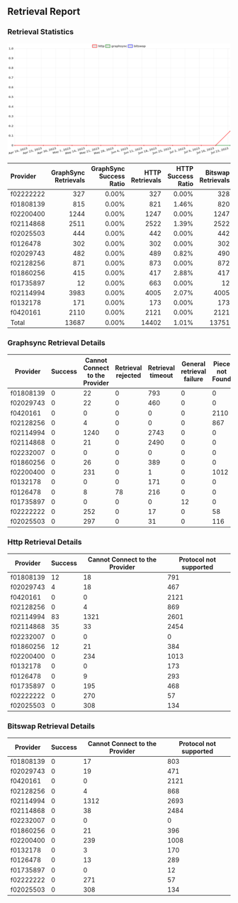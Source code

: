 ## Retrieval Report
### Retrieval Statistics
<img src="https://raw.githubusercontent.com/data-preservation-programs/filplus-checker-assets/main/filecoin-project/filecoin-plus-large-datasets/issues/961/1690475137769.png"/>

| Provider  | GraphSync Retrievals | GraphSync Success Ratio | HTTP Retrievals | HTTP Success Ratio | Bitswap Retrievals | Bitswap Success Ratio |
| :-------- | -------------------: | ----------------------: | --------------: | -----------------: | -----------------: | --------------------: |
| f02222222 |                  327 |                   0.00% |             327 |              0.00% |                328 |                 0.00% |
| f01808139 |                  815 |                   0.00% |             821 |              1.46% |                820 |                 0.00% |
| f02200400 |                 1244 |                   0.00% |            1247 |              0.00% |               1247 |                 0.00% |
| f02114868 |                 2511 |                   0.00% |            2522 |              1.39% |               2522 |                 0.00% |
| f02025503 |                  444 |                   0.00% |             442 |              0.00% |                442 |                 0.00% |
| f0126478  |                  302 |                   0.00% |             302 |              0.00% |                302 |                 0.00% |
| f02029743 |                  482 |                   0.00% |             489 |              0.82% |                490 |                 0.00% |
| f02128256 |                  871 |                   0.00% |             873 |              0.00% |                872 |                 0.00% |
| f01860256 |                  415 |                   0.00% |             417 |              2.88% |                417 |                 0.00% |
| f01735897 |                   12 |                   0.00% |             663 |              0.00% |                 12 |                 0.00% |
| f02114994 |                 3983 |                   0.00% |            4005 |              2.07% |               4005 |                 0.00% |
| f0132178  |                  171 |                   0.00% |             173 |              0.00% |                173 |                 0.00% |
| f0420161  |                 2110 |                   0.00% |            2121 |              0.00% |               2121 |                 0.00% |
| Total     |                13687 |                   0.00% |           14402 |              1.01% |              13751 |                 0.00% |

### Graphsync Retrieval Details
| Provider  | Success | Cannot Connect to the Provider | Retrieval rejected | Retrieval timeout | General retrieval failure | Piece not Found |
| --------- | ------- | ------------------------------ | ------------------ | ----------------- | ------------------------- | --------------- |
| f01808139 | 0       | 22                             | 0                  | 793               | 0                         | 0               |
| f02029743 | 0       | 22                             | 0                  | 460               | 0                         | 0               |
| f0420161  | 0       | 0                              | 0                  | 0                 | 0                         | 2110            |
| f02128256 | 0       | 4                              | 0                  | 0                 | 0                         | 867             |
| f02114994 | 0       | 1240                           | 0                  | 2743              | 0                         | 0               |
| f02114868 | 0       | 21                             | 0                  | 2490              | 0                         | 0               |
| f02232007 | 0       | 0                              | 0                  | 0                 | 0                         | 0               |
| f01860256 | 0       | 26                             | 0                  | 389               | 0                         | 0               |
| f02200400 | 0       | 231                            | 0                  | 1                 | 0                         | 1012            |
| f0132178  | 0       | 0                              | 0                  | 171               | 0                         | 0               |
| f0126478  | 0       | 8                              | 78                 | 216               | 0                         | 0               |
| f01735897 | 0       | 0                              | 0                  | 0                 | 12                        | 0               |
| f02222222 | 0       | 252                            | 0                  | 17                | 0                         | 58              |
| f02025503 | 0       | 297                            | 0                  | 31                | 0                         | 116             |

### Http Retrieval Details
| Provider  | Success | Cannot Connect to the Provider | Protocol not supported |
| --------- | ------- | ------------------------------ | ---------------------- |
| f01808139 | 12      | 18                             | 791                    |
| f02029743 | 4       | 18                             | 467                    |
| f0420161  | 0       | 0                              | 2121                   |
| f02128256 | 0       | 4                              | 869                    |
| f02114994 | 83      | 1321                           | 2601                   |
| f02114868 | 35      | 33                             | 2454                   |
| f02232007 | 0       | 0                              | 0                      |
| f01860256 | 12      | 21                             | 384                    |
| f02200400 | 0       | 234                            | 1013                   |
| f0132178  | 0       | 0                              | 173                    |
| f0126478  | 0       | 9                              | 293                    |
| f01735897 | 0       | 195                            | 468                    |
| f02222222 | 0       | 270                            | 57                     |
| f02025503 | 0       | 308                            | 134                    |

### Bitswap Retrieval Details
| Provider  | Success | Cannot Connect to the Provider | Protocol not supported |
| --------- | ------- | ------------------------------ | ---------------------- |
| f01808139 | 0       | 17                             | 803                    |
| f02029743 | 0       | 19                             | 471                    |
| f0420161  | 0       | 0                              | 2121                   |
| f02128256 | 0       | 4                              | 868                    |
| f02114994 | 0       | 1312                           | 2693                   |
| f02114868 | 0       | 38                             | 2484                   |
| f02232007 | 0       | 0                              | 0                      |
| f01860256 | 0       | 21                             | 396                    |
| f02200400 | 0       | 239                            | 1008                   |
| f0132178  | 0       | 3                              | 170                    |
| f0126478  | 0       | 13                             | 289                    |
| f01735897 | 0       | 0                              | 12                     |
| f02222222 | 0       | 271                            | 57                     |
| f02025503 | 0       | 308                            | 134                    |
